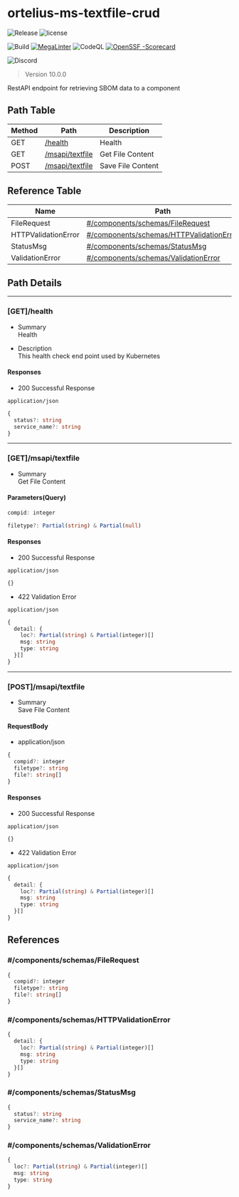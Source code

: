 # ortelius-ms-textfile-crud
![Release](https://img.shields.io/github/v/release/ortelius/ms-textfile-crud?sort=semver)
![license](https://img.shields.io/github/license/ortelius/.github)

![Build](https://img.shields.io/github/actions/workflow/status/ortelius/ms-textfile-crud/build-push-chart.yml)
[![MegaLinter](https://github.com/ortelius/ms-textfile-crud/workflows/MegaLinter/badge.svg?branch=main)](https://github.com/ortelius/ms-textfile-crud/actions?query=workflow%3AMegaLinter+branch%3Amain)
![CodeQL](https://github.com/ortelius/ms-textfile-crud/workflows/CodeQL/badge.svg)
[![OpenSSF
-Scorecard](https://api.securityscorecards.dev/projects/github.com/ortelius/ms-textfile-crud/badge)](https://api.securityscorecards.dev/projects/github.com/ortelius/ms-textfile-crud)

![Discord](https://img.shields.io/discord/722468819091849316)

> Version 10.0.0

RestAPI endpoint for retrieving SBOM data to a component

## Path Table

| Method | Path | Description |
| --- | --- | --- |
| GET | [/health](#gethealth) | Health |
| GET | [/msapi/textfile](#getmsapitextfile) | Get File Content |
| POST | [/msapi/textfile](#postmsapitextfile) | Save File Content |

## Reference Table

| Name | Path | Description |
| --- | --- | --- |
| FileRequest | [#/components/schemas/FileRequest](#componentsschemasfilerequest) |  |
| HTTPValidationError | [#/components/schemas/HTTPValidationError](#componentsschemashttpvalidationerror) |  |
| StatusMsg | [#/components/schemas/StatusMsg](#componentsschemasstatusmsg) |  |
| ValidationError | [#/components/schemas/ValidationError](#componentsschemasvalidationerror) |  |

## Path Details

***

### [GET]/health

- Summary  
Health

- Description  
This health check end point used by Kubernetes

#### Responses

- 200 Successful Response

`application/json`

```ts
{
  status?: string
  service_name?: string
}
```

***

### [GET]/msapi/textfile

- Summary  
Get File Content

#### Parameters(Query)

```ts
compid: integer
```

```ts
filetype?: Partial(string) & Partial(null)
```

#### Responses

- 200 Successful Response

`application/json`

```ts
{}
```

- 422 Validation Error

`application/json`

```ts
{
  detail: {
    loc?: Partial(string) & Partial(integer)[]
    msg: string
    type: string
  }[]
}
```

***

### [POST]/msapi/textfile

- Summary  
Save File Content

#### RequestBody

- application/json

```ts
{
  compid?: integer
  filetype?: string
  file?: string[]
}
```

#### Responses

- 200 Successful Response

`application/json`

```ts
{}
```

- 422 Validation Error

`application/json`

```ts
{
  detail: {
    loc?: Partial(string) & Partial(integer)[]
    msg: string
    type: string
  }[]
}
```

## References

### #/components/schemas/FileRequest

```ts
{
  compid?: integer
  filetype?: string
  file?: string[]
}
```

### #/components/schemas/HTTPValidationError

```ts
{
  detail: {
    loc?: Partial(string) & Partial(integer)[]
    msg: string
    type: string
  }[]
}
```

### #/components/schemas/StatusMsg

```ts
{
  status?: string
  service_name?: string
}
```

### #/components/schemas/ValidationError

```ts
{
  loc?: Partial(string) & Partial(integer)[]
  msg: string
  type: string
}
```
